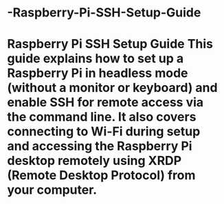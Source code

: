 # -Raspberry-Pi-SSH-Setup-Guide
# Raspberry Pi SSH Setup Guide  This guide explains how to set up a Raspberry Pi in headless mode (without a monitor or keyboard) and enable SSH for remote access via the command line. It also covers connecting to Wi-Fi during setup and accessing the Raspberry Pi desktop remotely using XRDP (Remote Desktop Protocol) from your computer.
